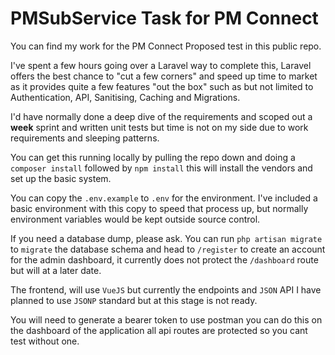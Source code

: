 # PMSubService Task for PM Connect

You can find my work for the PM Connect Proposed test in this public repo.

I've spent a few hours going over a Laravel way to complete this, Laravel offers the best
chance to "cut a few corners" and speed up time to market as it provides quite a few features
"out the box" such as but not limited to Authentication, API, Sanitising, Caching and Migrations.

I'd have normally done a deep dive of the requirements and scoped out a **week** sprint
and written unit tests but time is not on my side due to work requirements and sleeping
patterns.

You can get this running locally by pulling the repo down and doing a `composer install` followed by `npm install`
this will install the vendors and set up the basic system.

You can copy the `.env.example` to `.env` for the environment. I've included a basic environment with 
this copy to speed that process up, but normally environment variables would be kept outside source control.

If you need a database dump, please ask. You can run `php artisan migrate` to `migrate` the database schema
and head to `/register` to create an account for the admin dashboard, it currently does not protect the `/dashboard` route
but will at a later date.

The frontend, will use `VueJS` but currently the endpoints and `JSON` API I have planned to use `JSONP` standard but at this stage is not ready.

You will need to generate a bearer token to use postman you can do this on the dashboard of the application all api routes are protected so you cant test without one.
